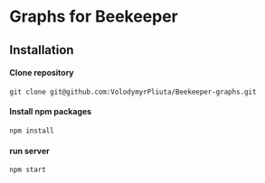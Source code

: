 # Graphs for Beekeeper

## Installation

#### Clone repository
```
git clone git@github.com:VolodymyrPliuta/Beekeeper-graphs.git
```
#### Install npm packages

```
npm install
```

#### run server

```
npm start
```



